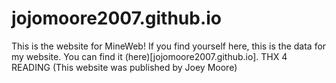 # jojomoore2007.github.io
This is the website for MineWeb! If you find yourself here, this is the data for my website. You can find it (here)[jojomoore2007.github.io]. THX 4 READING (This website was published by Joey Moore)
